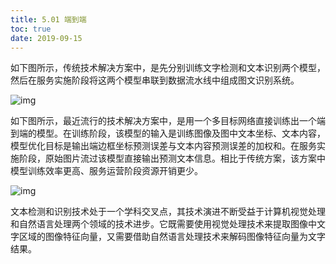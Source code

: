 ```yaml
---
title: 5.01 端到端
toc: true
date: 2019-09-15
---
```



如下图所示，传统技术解决方案中，是先分别训练文字检测和文本识别两个模型，然后在服务实施阶段将这两个模型串联到数据流水线中组成图文识别系统。

![img](https://pic4.zhimg.com/80/v2-c1a49777d19401bbff8a040a50c46a8b_hd.jpg)

如下图所示，最近流行的技术解决方案中，是用一个多目标网络直接训练出一个端到端的模型。在训练阶段，该模型的输入是训练图像及图中文本坐标、文本内容，模型优化目标是输出端边框坐标预测误差与文本内容预测误差的加权和。在服务实施阶段，原始图片流过该模型直接输出预测文本信息。相比于传统方案，该方案中模型训练效率更高、服务运营阶段资源开销更少。

![img](https://pic3.zhimg.com/80/v2-57462ddfd42542c344fdaa06372065f6_hd.jpg)

文本检测和识别技术处于一个学科交叉点，其技术演进不断受益于计算机视觉处理和自然语言处理两个领域的技术进步。它既需要使用视觉处理技术来提取图像中文字区域的图像特征向量，又需要借助自然语言处理技术来解码图像特征向量为文字结果。
